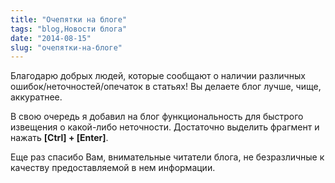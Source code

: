```yaml
---
title: "Очепятки на блоге"
tags: "blog,Новости блога"
date: "2014-08-15"
slug: "очепятки-на-блоге"
---
```


Благодарю добрых людей, которые сообщают о наличии различных ошибок/неточностей/опечаток в статьях! Вы делаете блог лучше, чище, аккуратнее.

В свою очередь я добавил на блог функциональность для быстрого извещения о какой-либо неточности. Достаточно выделить фрагмент и нажать **[Ctrl] + [Enter]**.

Еще раз спасибо Вам, внимательные читатели блога, не безразличные к качеству предоставляемой в нем информации.
